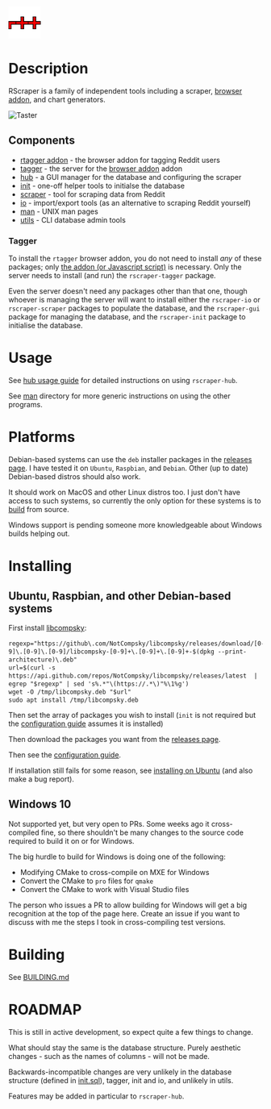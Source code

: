 ![Icon](tagger/browser-addon/icons/64.png)

# Description

RScraper is a family of independent tools including a scraper, [browser addon](tagger), and chart generators.

![Taster](https://user-images.githubusercontent.com/30552567/60394819-d453d280-9b21-11e9-8dd9-323ae460b2bf.png)

## Components

* [rtagger addon](tagger) - the browser addon for tagging Reddit users
* [tagger](tagger) - the server for the [browser addon](tagger) addon
* [hub](hub) - a GUI manager for the database and configuring the scraper
* [init](init) - one-off helper tools to initialse the database
* [scraper](scraper) - tool for scraping data from Reddit
* [io](io) - import/export tools (as an alternative to scraping Reddit yourself)
* [man](man) - UNIX man pages
* [utils](utils) - CLI database admin tools

### Tagger

To install the `rtagger` browser addon, you do not need to install *any* of these packages; only [the addon (or Javascript script)](tagger) is necessary. Only the server needs to install (and run) the `rscraper-tagger` package.

Even the server doesn't need any packages other than that one, though whoever is managing the server will want to install either the `rscraper-io` or `rscraper-scraper` packages to populate the database, and the `rscraper-gui` package for managing the database, and the `rscraper-init` package to initialise the database.

# Usage

See [hub usage guide](guides/hub.md) for detailed instructions on using `rscraper-hub`.

See [man](man) directory for more generic instructions on using the other programs.

# Platforms

Debian-based systems can use the `deb` installer packages in the [releases page](releases). I have tested it on `Ubuntu`, `Raspbian`, and `Debian`. Other (up to date) Debian-based distros should also work.

It should work on MacOS and other Linux distros too. I just don't have access to such systems, so currently the only option for these systems is to [build](BUILDING.md) from source.

Windows support is pending someone more knowledgeable about Windows builds helping out.

# Installing

## Ubuntu, Raspbian, and other Debian-based systems

First install [libcompsky](https://github.com/NotCompsky/libcompsky):

    regexp="https://github\.com/NotCompsky/libcompsky/releases/download/[0-9]\.[0-9]\.[0-9]/libcompsky-[0-9]+\.[0-9]+\.[0-9]+-$(dpkg --print-architecture)\.deb"
    url=$(curl -s https://api.github.com/repos/NotCompsky/libcompsky/releases/latest  |  egrep "$regexp" | sed 's%.*"\(https://.*\)"%\1%g')
    wget -O /tmp/libcompsky.deb "$url"
    sudo apt install /tmp/libcompsky.deb

Then set the array of packages you wish to install (`init` is not required but the [configuration guide](INSTALLING_UBUNTU.md#Configuring) assumes it is installed)

Then download the packages you want from the [releases page](releases).

Then see the [configuration guide](INSTALLING_UBUNTU.md#Configuring).

If installation still fails for some reason, see [installing on Ubuntu](INSTALLING_UBUNTU.md) (and also make a bug report).

## Windows 10

Not supported yet, but very open to PRs. Some weeks ago it cross-compiled fine, so there shouldn't be many changes to the source code required to build it on or for Windows.

The big hurdle to build for Windows is doing one of the following:

* Modifying CMake to cross-compile on MXE for Windows
* Convert the CMake to `pro` files for `qmake`
* Convert the CMake to work with Visual Studio files

The person who issues a PR to allow building for Windows will get a big recognition at the top of the page here. Create an issue if you want to discuss with me the steps I took in cross-compiling test versions.

# Building

See [BUILDING.md](BUILDING.md)

# ROADMAP

This is still in active development, so expect quite a few things to change.

What should stay the same is the database structure. Purely aesthetic changes - such as the names of columns - will not be made.

Backwards-incompatible changes are very unlikely in the database structure (defined in [init.sql](init/src/init.sql)), tagger, init and io, and unlikely in utils.

Features may be added in particular to `rscraper-hub`.

